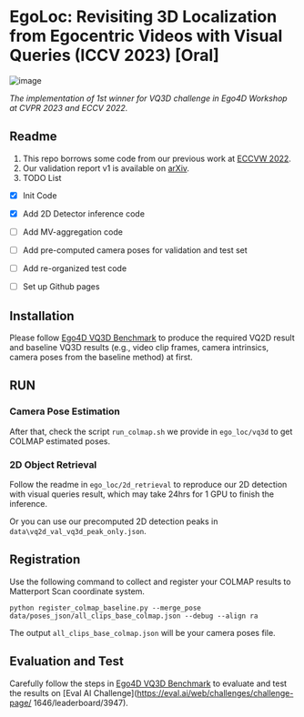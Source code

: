 # EgoLoc: Revisiting 3D Localization from Egocentric Videos with Visual Queries (ICCV 2023) [Oral]
![image](https://github.com/Wayne-Mai/EgoLoc/assets/26301932/0158ab22-8ff6-48cc-9ed3-cb7bd5e5c0c1)

*The implementation of 1st winner for VQ3D challenge in Ego4D Workshop at CVPR 2023 and ECCV 2022.*

## Readme

1. This repo borrows some code from our previous work at [ECCVW 2022](https://github.com/Wayne-Mai/VQ3D_ECCVW2022).
2. Our validation report v1 is available on [arXiv](https://arxiv.org/abs/2212.06969).
3. TODO List
- [x] Init Code
- [x] Add 2D Detector inference code
- [ ] Add MV-aggregation code
- [ ] Add pre-computed camera poses for validation and test set
- [ ] Add re-organized test code
- [ ] Set up Github pages


## Installation
Please follow [Ego4D VQ3D Benchmark](https://github.com/EGO4D/episodic-memory/blob/main/VQ3D/README.md) to produce the required VQ2D result and baseline VQ3D results (e.g., video clip frames, camera intrinsics, camera poses from the baseline method) at first.

## RUN

### Camera Pose Estimation
After that, check the script `run_colmap.sh` we provide in `ego_loc/vq3d` to get COLMAP estimated poses.

### 2D Object Retrieval
Follow the readme in `ego_loc/2d_retrieval` to reproduce our 2D detection with visual queries result, which may take 24hrs for 1 GPU to finish the inference.

Or you can use our precomputed 2D detection peaks in `data\vq2d_val_vq3d_peak_only.json`.

## Registration
Use the following command to collect and register your COLMAP results to Matterport Scan coordinate system.

```
python register_colmap_baseline.py --merge_pose data/poses_json/all_clips_base_colmap.json --debug --align ra

```
The output `all_clips_base_colmap.json` will be your camera poses file.

## Evaluation and Test
Carefully follow the steps in [Ego4D VQ3D Benchmark](https://github.com/EGO4D/episodic-memory/blob/main/VQ3D/README.md) to evaluate and test the results on [Eval AI Challenge](https://eval.ai/web/challenges/challenge-page/ 1646/leaderboard/3947).
